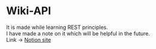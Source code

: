 # Wiki-API 
It is made while learning REST principles. <br>
I have made a note on it which will be helpful in the future. <br>
Link -> <a href=https://bit.ly/3dJaDHp>Notion site</a>
